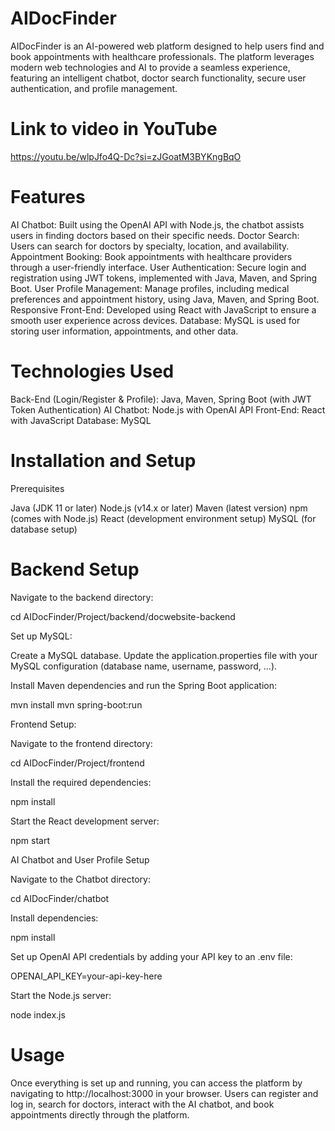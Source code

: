 # AIDocFinder

AIDocFinder is an AI-powered web platform designed to help users find and book appointments with healthcare professionals. The platform leverages modern web technologies and AI to provide a seamless experience, featuring an intelligent chatbot, doctor search functionality, secure user authentication, and profile management.

# Link to video in YouTube

https://youtu.be/wlpJfo4Q-Dc?si=zJGoatM3BYKngBqO


# Features

AI Chatbot: Built using the OpenAI API with Node.js, the chatbot assists users in finding doctors based on their specific needs.
Doctor Search: Users can search for doctors by specialty, location, and availability.
Appointment Booking: Book appointments with healthcare providers through a user-friendly interface.
User Authentication: Secure login and registration using JWT tokens, implemented with Java, Maven, and Spring Boot.
User Profile Management: Manage profiles, including medical preferences and appointment history, using Java, Maven, and Spring Boot.
Responsive Front-End: Developed using React with JavaScript to ensure a smooth user experience across devices.
Database: MySQL is used for storing user information, appointments, and other data.

# Technologies Used

Back-End (Login/Register & Profile): Java, Maven, Spring Boot (with JWT Token Authentication)
AI Chatbot: Node.js with OpenAI API
Front-End: React with JavaScript
Database: MySQL

# Installation and Setup

Prerequisites

Java (JDK 11 or later)
Node.js (v14.x or later)
Maven (latest version)
npm (comes with Node.js)
React (development environment setup)
MySQL (for database setup)

# Backend Setup

Navigate to the backend directory:

cd AIDocFinder/Project/backend/docwebsite-backend

Set up MySQL:

Create a MySQL database.
Update the application.properties file with your MySQL configuration (database name, username, password, ...).

Install Maven dependencies and run the Spring Boot application:

mvn install
mvn spring-boot:run

Frontend Setup:

Navigate to the frontend directory:

cd AIDocFinder/Project/frontend

Install the required dependencies:

npm install

Start the React development server:

npm start

AI Chatbot and User Profile Setup

Navigate to the Chatbot directory:

cd AIDocFinder/chatbot

Install dependencies:

npm install

Set up OpenAI API credentials by adding your API key to an .env file:

OPENAI_API_KEY=your-api-key-here

Start the Node.js server:

node index.js

# Usage

Once everything is set up and running, you can access the platform by navigating to http://localhost:3000 in your browser.
Users can register and log in, search for doctors, interact with the AI chatbot, and book appointments directly through the platform.




